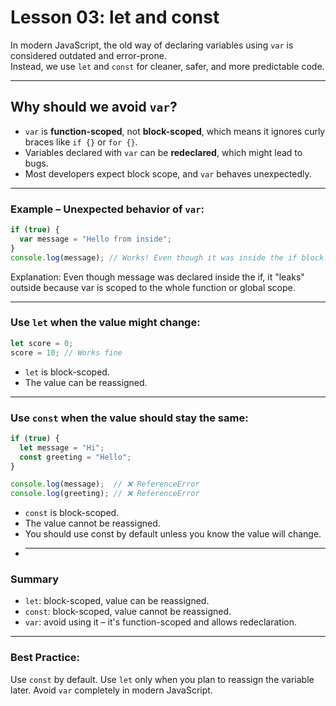 # Lesson 03: let and const

In modern JavaScript, the old way of declaring variables using `var` is considered outdated and error-prone.  
Instead, we use `let` and `const` for cleaner, safer, and more predictable code.

---

## Why should we avoid `var`?

- `var` is **function-scoped**, not **block-scoped**, which means it ignores curly braces like `if {}` or `for {}`.
- Variables declared with `var` can be **redeclared**, which might lead to bugs.
- Most developers expect block scope, and `var` behaves unexpectedly.

---

### Example – Unexpected behavior of `var`:

```js
if (true) {
  var message = "Hello from inside";
}
console.log(message); // Works! Even though it was inside the if block!
```
Explanation:
Even though message was declared inside the if, it "leaks" outside because var is scoped to the whole function or global scope.

---
### Use `let` when the value might change:
```js
let score = 0;
score = 10; // Works fine
```
- `let` is block-scoped.
- The value can be reassigned.
  
 ---

### Use `const` when the value should stay the same:
```js
if (true) {
  let message = "Hi";
  const greeting = "Hello";
}

console.log(message);  // ❌ ReferenceError  
console.log(greeting); // ❌ ReferenceError
```
- `const` is block-scoped.  
- The value cannot be reassigned.
- You should use const by default unless you know the value will change.
- 
  ---
### Summary
- `let`: block-scoped, value can be reassigned.  
- `const`: block-scoped, value cannot be reassigned.  
- `var`: avoid using it – it's function-scoped and allows redeclaration.

---

### Best Practice:
Use `const` by default. Use `let` only when you plan to reassign the variable later. Avoid `var` completely in modern JavaScript.

